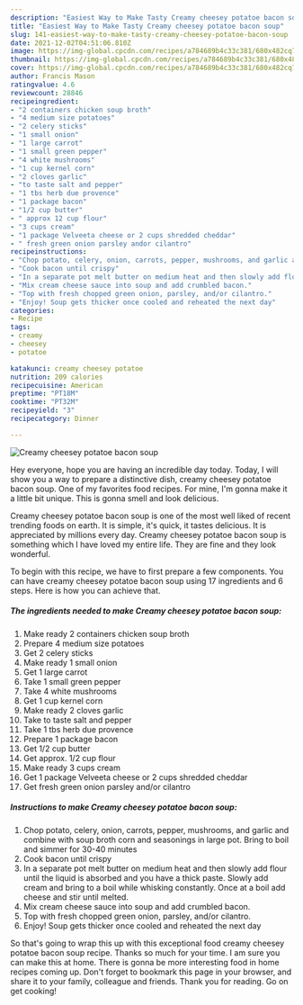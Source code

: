 ```yaml
---
description: "Easiest Way to Make Tasty Creamy cheesey potatoe bacon soup"
title: "Easiest Way to Make Tasty Creamy cheesey potatoe bacon soup"
slug: 141-easiest-way-to-make-tasty-creamy-cheesey-potatoe-bacon-soup
date: 2021-12-02T04:51:06.810Z
image: https://img-global.cpcdn.com/recipes/a784689b4c33c381/680x482cq70/creamy-cheesey-potatoe-bacon-soup-recipe-main-photo.jpg
thumbnail: https://img-global.cpcdn.com/recipes/a784689b4c33c381/680x482cq70/creamy-cheesey-potatoe-bacon-soup-recipe-main-photo.jpg
cover: https://img-global.cpcdn.com/recipes/a784689b4c33c381/680x482cq70/creamy-cheesey-potatoe-bacon-soup-recipe-main-photo.jpg
author: Francis Mason
ratingvalue: 4.6
reviewcount: 28846
recipeingredient:
- "2 containers chicken soup broth"
- "4 medium size potatoes"
- "2 celery sticks"
- "1 small onion"
- "1 large carrot"
- "1 small green pepper"
- "4 white mushrooms"
- "1 cup kernel corn"
- "2 cloves garlic"
- "to taste salt and pepper"
- "1 tbs herb due provence"
- "1 package bacon"
- "1/2 cup butter"
- " approx 12 cup flour"
- "3 cups cream"
- "1 package Velveeta cheese or 2 cups shredded cheddar"
- " fresh green onion parsley andor cilantro"
recipeinstructions:
- "Chop potato, celery, onion, carrots, pepper, mushrooms, and garlic and combine with soup broth corn and seasonings in large pot. Bring to boil and simmer for 30-40 minutes"
- "Cook bacon until crispy"
- "In a separate pot melt butter on medium heat and then slowly add flour until the liquid is absorbed and you have a thick paste. Slowly add cream and bring to a boil while whisking constantly. Once at a boil add cheese and stir until melted."
- "Mix cream cheese sauce into soup and add crumbled bacon."
- "Top with fresh chopped green onion, parsley, and/or cilantro."
- "Enjoy! Soup gets thicker once cooled and reheated the next day"
categories:
- Recipe
tags:
- creamy
- cheesey
- potatoe

katakunci: creamy cheesey potatoe 
nutrition: 209 calories
recipecuisine: American
preptime: "PT18M"
cooktime: "PT32M"
recipeyield: "3"
recipecategory: Dinner

---
```



![Creamy cheesey potatoe bacon soup](https://img-global.cpcdn.com/recipes/a784689b4c33c381/680x482cq70/creamy-cheesey-potatoe-bacon-soup-recipe-main-photo.jpg)

Hey everyone, hope you are having an incredible day today. Today, I will show you a way to prepare a distinctive dish, creamy cheesey potatoe bacon soup. One of my favorites food recipes. For mine, I'm gonna make it a little bit unique. This is gonna smell and look delicious.

Creamy cheesey potatoe bacon soup is one of the most well liked of recent trending foods on earth. It is simple, it's quick, it tastes delicious. It is appreciated by millions every day. Creamy cheesey potatoe bacon soup is something which I have loved my entire life. They are fine and they look wonderful.




To begin with this recipe, we have to first prepare a few components. You can have creamy cheesey potatoe bacon soup using 17 ingredients and 6 steps. Here is how you can achieve that.

<!--inarticleads1-->

##### The ingredients needed to make Creamy cheesey potatoe bacon soup:

1. Make ready 2 containers chicken soup broth
1. Prepare 4 medium size potatoes
1. Get 2 celery sticks
1. Make ready 1 small onion
1. Get 1 large carrot
1. Take 1 small green pepper
1. Take 4 white mushrooms
1. Get 1 cup kernel corn
1. Make ready 2 cloves garlic
1. Take to taste salt and pepper
1. Take 1 tbs herb due provence
1. Prepare 1 package bacon
1. Get 1/2 cup butter
1. Get  approx. 1/2 cup flour
1. Make ready 3 cups cream
1. Get 1 package Velveeta cheese or 2 cups shredded cheddar
1. Get  fresh green onion parsley and/or cilantro




<!--inarticleads2-->

##### Instructions to make Creamy cheesey potatoe bacon soup:

1. Chop potato, celery, onion, carrots, pepper, mushrooms, and garlic and combine with soup broth corn and seasonings in large pot. Bring to boil and simmer for 30-40 minutes
1. Cook bacon until crispy
1. In a separate pot melt butter on medium heat and then slowly add flour until the liquid is absorbed and you have a thick paste. Slowly add cream and bring to a boil while whisking constantly. Once at a boil add cheese and stir until melted.
1. Mix cream cheese sauce into soup and add crumbled bacon.
1. Top with fresh chopped green onion, parsley, and/or cilantro.
1. Enjoy! Soup gets thicker once cooled and reheated the next day




So that's going to wrap this up with this exceptional food creamy cheesey potatoe bacon soup recipe. Thanks so much for your time. I am sure you can make this at home. There is gonna be more interesting food in home recipes coming up. Don't forget to bookmark this page in your browser, and share it to your family, colleague and friends. Thank you for reading. Go on get cooking!
